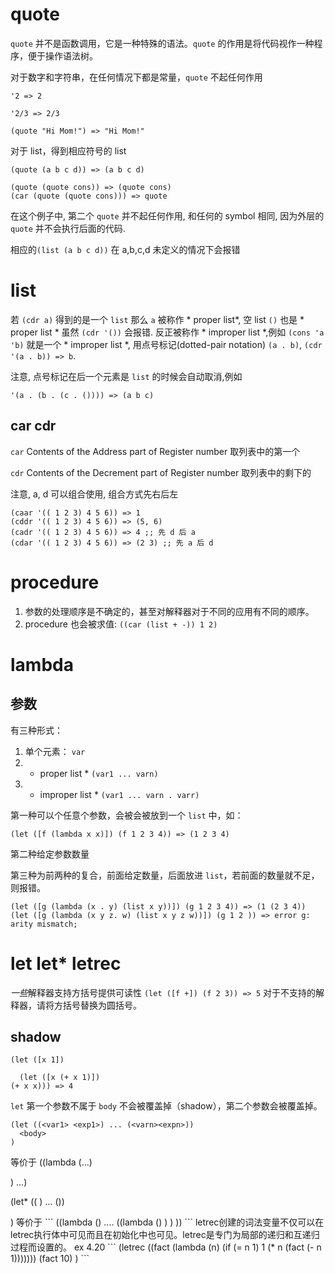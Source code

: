 # quote
`quote` 并不是函数调用，它是一种特殊的语法。`quote` 的作用是将代码视作一种程序，便于操作语法树。

对于数字和字符串，在任何情况下都是常量，`quote` 不起任何作用
```
'2 => 2
'2/3 => 2/3

(quote "Hi Mom!") => "Hi Mom!"
```

对于 list，得到相应符号的 list
```
(quote (a b c d)) => (a b c d)
```
```
(quote (quote cons)) => (quote cons)
(car (quote (quote cons))) => quote
```
在这个例子中, 第二个 `quote` 并不起任何作用, 和任何的 symbol 相同, 因为外层的 `quote` 并不会执行后面的代码.

相应的`(list (a b c d))` 在 a,b,c,d 未定义的情况下会报错


# list
若 `(cdr a)` 得到的是一个 `list` 那么 `a` 被称作 * proper list*, 空 list `()` 也是 * proper list * 虽然 `(cdr '())` 会报错. 反正被称作 * improper list *,例如 `(cons 'a 'b)` 就是一个 * improper list *, 用点号标记(dotted-pair notation) `(a . b)`, `(cdr '(a . b)) => b`. 

注意, 点号标记在后一个元素是 `list` 的时候会自动取消,例如

```
'(a . (b . (c . ()))) => (a b c)
```

## car cdr
`car` Contents of the Address part of Register number 取列表中的第一个

`cdr` Contents of the Decrement part of Register number 取列表中的剩下的

注意, a, d 可以组合使用, 组合方式先右后左
```
(caar '(( 1 2 3) 4 5 6)) => 1
(cddr '(( 1 2 3) 4 5 6)) => (5, 6)
(cadr '(( 1 2 3) 4 5 6)) => 4 ;; 先 d 后 a
(cdar '(( 1 2 3) 4 5 6)) => (2 3) ;; 先 a 后 d
```

# procedure
1. 参数的处理顺序是不确定的，甚至对解释器对于不同的应用有不同的顺序。
2. procedure 也会被求值: `((car (list + -)) 1 2)`
 
# lambda
## 参数
有三种形式：
1. 单个元素： `var`
2. * proper list * `(var1 ... varn)`
3. * improper list * `(var1 ... varn . varr)`

第一种可以个任意个参数，会被会被放到一个 `list` 中，如：
```
(let ([f (lambda x x)]) (f 1 2 3 4)) => (1 2 3 4)
```

第二种给定参数数量

第三种为前两种的复合，前面给定数量，后面放进 `list`，若前面的数量就不足，则报错。
```
(let ([g (lambda (x . y) (list x y))]) (g 1 2 3 4)) => (1 (2 3 4))
(let ([g (lambda (x y z. w) (list x y z w))]) (g 1 2 )) => error g: arity mismatch;
```

# let let* letrec
*一些*解释器支持方括号提供可读性 `(let ([f +]) (f 2 3)) => 5`
对于不支持的解释器，请将方括号替换为圆括号。

## shadow
```
(let ([x 1])  
  (let ([x (+ x 1)])(+ x x))) => 4
```
`let` 第一个参数不属于 `body` 不会被覆盖掉（shadow），第二个参数会被覆盖掉。

```
(let ((<var1> <exp1>) ... (<varn><expn>))
  <body>
)
```
等价于
((lambda (<var1>...<varn>)
  <body>
) <exp1>...<exp2>)

(let* ((<var1> <exp1>) ... (<varn><expn>))
  <body>
)
等价于
```
((lambda (<var1>)
  .... 
  ((lambda (<varn>)
      <body>
    )<expn>
  )
)<exp1>)
```
letrec创建的词法变量不仅可以在letrec执行体中可见而且在初始化中也可见。letrec是专门为局部的递归和互递归过程而设置的。 ex 4.20
```
(letrec
    ((fact (lambda (n) (if (= n 1) 1 (* n (fact (- n 1)))))))
    (fact 10)
)
```


